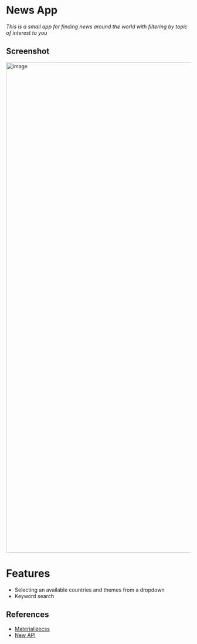 # News App

_This is a small app for finding news around the world with filtering by topic of interest to you_

## Screenshot
<img width="1333" alt="image" src="https://user-images.githubusercontent.com/113831614/217295125-e1dc3834-1d3b-4489-8a11-66f0365570c5.png">

# Features
- Selecting an available countries and themes from a dropdown
- Keyword search 

## References

- [Materializecss](https://materializecss.com)
- [New API](https://newsapi.org)
